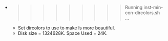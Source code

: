 * >>>>>>>>> Running inst-min-con-dircolors.sh ...
  * Set dircolors to use  to make ls more beautiful.
  * Disk size = 1324628K. Space Used = 24K.
